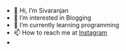 - 👋 Hi, I’m Sivaranjan
- 👀 I’m interested in Blogging
- 🌱 I’m currently learning programming
- 📫 How to reach me at [Instagram](https://www.instagram.com/k.sivaranjan/)
- 
